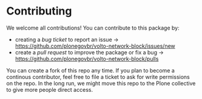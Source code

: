 # Contributing

We welcome all contributions! You can contribute to this package by:

- creating a _bug ticket_ to report an issue -> https://github.com/plonegovbr/volto-network-block/issues/new
- create a _pull request_ to improve the package or fix a bug -> https://github.com/plonegovbr/volto-network-block/pulls

You can create a fork of this repo any time. If you plan to become a continous contributor, feel free to file a ticket to ask for write permissions on the repo.
In the long run, we might move this repo to the Plone collective to give more people direct access.
